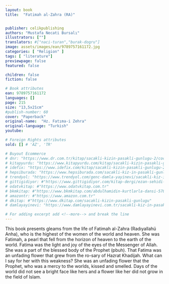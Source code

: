 ```yaml
---
layout: book
title:  "Fatimah al-Zahra (RA)"


publisher: celikpublishing
authors: "Mustafa Necati Bursalı"
illustrators: [""]
translators: #["naci-turan","burak-dogru"]
image: assets/images/ean/9789757161172.jpg
categories: [ "Religion" ]
tags: [ "literature"]
previewpage: false
featured: false

children: false
fiction: false

# Book attributes
ean: 9789757161172
languages: []
page: 215
size: "13,5x21cm"
#publish-number: 60
cover: "Paperback"
original-name:  "Hz. Fatıma-i Zehra"
original-language: "Turkish"
youtube:

# Foreign Rights attributes
sold: [] # 'AZ', 'TR'

# Buyout Ecommerce
# dnr: "https://www.dr.com.tr/kitap/sacakli-kizin-pasakli-gunlugu-2/cocuk-ve-genclik/genclik-10-yas/roman-oyku/urunno=0001893059001"
# kitapyurdu: "https://www.kitapyurdu.com/kitap/sacakli-kizin-pasakli-gunlugu-2-/560122.html&filter_name=Sa%C3%A7akl%C4%B1+K%C4%B1z%27%C4%B1n+Pasakl%C4%B1+G%C3%BCnl%C3%BC%C4%9F%C3%BC+2"
# idefix: "https://www.idefix.com/kitap/sacakli-kizin-pasakli-gunlugu-2/cocuk-ve-genclik/genclik-10-yas/roman-oyku/urunno=0001893059001"
# hepsiburada: "https://www.hepsiburada.com/sacakli-kiz-in-pasakli-gunlugu-2-damla-yayinevi-p-HBV000012ER86"
# trendyol: "https://www.trendyol.com/genc-damla-yayinevi/sacakli-kiz-in-pasakli-gunlugu-2-p-54825777"
# gittigidiyor: #"https://www.gittigidiyor.com/kitap-dergi/ezan-sehidi-adnan-menderes_pdp_732728793"
# odatvkitap: #"https://www.odatvkitap.com.tr"
# bkmkitap: #"https://www.bkmkitap.com/abdulhamidin-kurtlarla-dansi-578226"
# amazontr: #"https://www.amazon.com.tr"
# dkitap: #"https://www.dkitap.com/sacakli-kizin-pasakli-gunlugu"
# damlayayinevi: "https://www.damlayayinevi.com.tr/sacakli-kiz-in-pasakli-gunlugu-2-bu-iste-bi-terslik-var"

# For adding excerpt add <!--more--> and break the line
---
```

This book presents gleams from the life of Fatimah al-Zahra (Radıyallahü Anha), who is the
highest of the women of the world and heaven.
She was Fatimah, a pearl that fell from the horizon
of heaven to the earth of the world.
Fatima was the light and joy of the eyes of the
Messenger of Allah. She was a part of the blessed
body of the Prophet (pbuh). That Fatima was an
unfading flower that grew from the ro-sary of Hazrat Khadijah.
What can I say for her with this weakness? She
was an unfading flower that the Prophet, who was
a mercy to the worlds, kissed and smelled.
Days of the world did not see a bright face like
hers and a flower like her did not grow in the field
of Islam.
<!--more--> 

